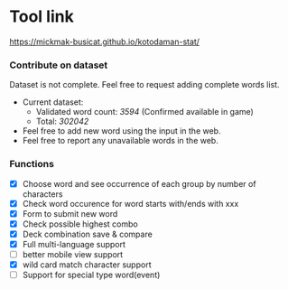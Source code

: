 # Tool link
https://mickmak-busicat.github.io/kotodaman-stat/

### Contribute on dataset
Dataset is not complete. Feel free to request adding complete words list.
- Current dataset:
  - Validated word count: *3594* (Confirmed available in game)
  - Total: *302042*
- Feel free to add new word using the input in the web.
- Feel free to report any unavailable words in the web.

### Functions
- [x] Choose word and see occurrence of each group by number of characters
- [x] Check word occurence for word starts with/ends with xxx
- [x] Form to submit new word
- [x] Check possible highest combo
- [x] Deck combination save & compare
- [x] Full multi-language support
- [ ] better mobile view support
- [x] wild card match character support
- [ ] Support for special type word(event)
